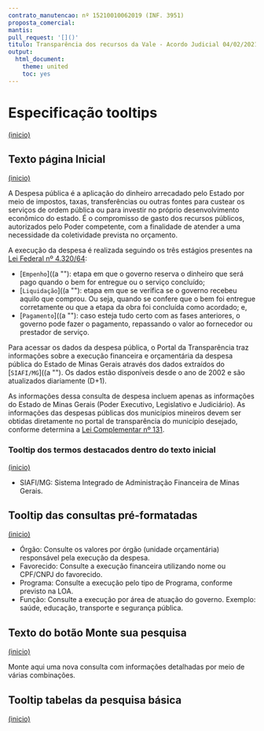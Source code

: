 ```yaml
---
contrato_manutencao: nº 15210010062019 (INF. 3951)
proposta_comercial:
mantis:
pull_request: '[]()'
titulo: Transparência dos recursos da Vale - Acordo Judicial 04/02/2021
output:
  html_document:
    theme: united
    toc: yes
---
```


# Especificação tooltips
<a href="#top">(inicio)</a>


## Texto página Inicial
<a href="#top">(inicio)</a>

 A Despesa pública é a aplicação do dinheiro arrecadado pelo Estado por meio de impostos, taxas, transferências ou outras fontes para custear os serviços de ordem pública ou para investir no próprio desenvolvimento econômico do estado. É o compromisso de gasto dos recursos públicos, autorizados pelo Poder competente, com a finalidade de atender a uma necessidade da coletividade prevista no orçamento.

 A execução da despesa é realizada seguindo os três estágios presentes na [Lei Federal nº 4.320/64](http://www.planalto.gov.br/Ccivil_03/leis/L4320.htm):
 * [`Empenho`]((a ""): etapa em que o governo reserva o dinheiro que será pago quando o bem for entregue ou o serviço concluído;
 * [`Liquidação`]((a ""): etapa em que se verifica se o governo recebeu aquilo que comprou. Ou seja, quando se confere que o bem foi entregue corretamente ou que a etapa da obra foi concluída como acordado; e,
 * [`Pagamento`]((a ""): caso esteja tudo certo com as fases anteriores, o governo pode fazer o pagamento, repassando o valor ao fornecedor ou prestador de serviço.

 Para acessar os dados da despesa pública, o Portal da Transparência traz informações sobre a execução financeira e orçamentária da despesa pública do Estado de Minas Gerais através dos dados extraídos do [`SIAFI/MG`]((a ""). Os dados estão disponíveis desde o ano de 2002 e são atualizados diariamente (D+1).

 As informações dessa consulta de despesa incluem apenas as informações do Estado de Minas Gerais (Poder Executivo, Legislativo e Judiciário). As informações das despesas públicas dos municípios mineiros devem ser obtidas diretamente no portal de transparência do município desejado, conforme determina a [Lei Complementar nº 131](http://www.planalto.gov.br/ccivil_03/leis/lcp/lcp131.htm).



### Tooltip dos termos destacados dentro do texto inicial
<a href="#top">(inicio)</a>

- SIAFI/MG: Sistema Integrado de Administração Financeira de Minas Gerais.

## Tooltip das consultas pré-formatadas
<a href="#top">(inicio)</a>

- Órgão: Consulte os valores por órgão (unidade orçamentária) responsável pela execução da despesa.
- Favorecido: Consulte a execução financeira utilizando nome ou CPF/CNPJ do favorecido.
- Programa: Consulte a execução pelo tipo de Programa, conforme previsto na LOA.
- Função: Consulte a execução por área de atuação do governo. Exemplo: saúde, educação, transporte e segurança pública.


## Texto do botão Monte sua pesquisa
<a href="#top">(inicio)</a>

Monte aqui uma nova consulta com informações detalhadas por meio de várias combinações.

## Tooltip tabelas da pesquisa básica
<a href="#top">(inicio)</a>
